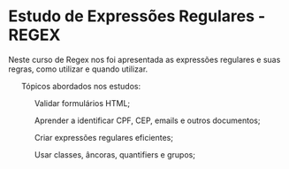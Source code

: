 <h1> Estudo de Expressões Regulares - REGEX</h1>

<p>Neste curso de Regex nos foi apresentada as expressões regulares e suas regras, como utilizar e quando utilizar.</p>
<ul>Tópicos abordados nos estudos:

<ol>Validar formulários HTML;</ol>
<ol>Aprender a identificar CPF, CEP, emails e outros documentos;</ol>
<ol>Criar expressões regulares eficientes;</ol>
<ol>Usar classes, âncoras, quantifiers e grupos;</ol>
</ul>
